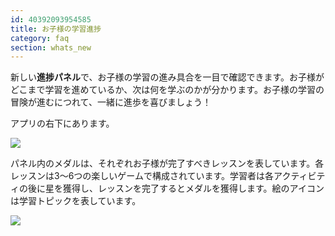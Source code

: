 ```yaml
---
id: 40392093954585
title: お子様の学習進捗
category: faq
section: whats_new
---
```

新しい**進捗パネル**で、お子様の学習の進み具合を一目で確認できます。お子様がどこまで学習を進めているか、次は何を学ぶのかが分かります。お子様の学習の冒険が進むにつれて、一緒に進歩を喜びましょう！

アプリの右下にあります。

![](https://help.studycat.com/hc/article_attachments/40392758902553)

パネル内のメダルは、それぞれお子様が完了すべきレッスンを表しています。各レッスンは3～6つの楽しいゲームで構成されています。学習者は各アクティビティの後に星を獲得し、レッスンを完了するとメダルを獲得します。絵のアイコンは学習トピックを表しています。

![](https://help.studycat.com/hc/article_attachments/40392758904601)